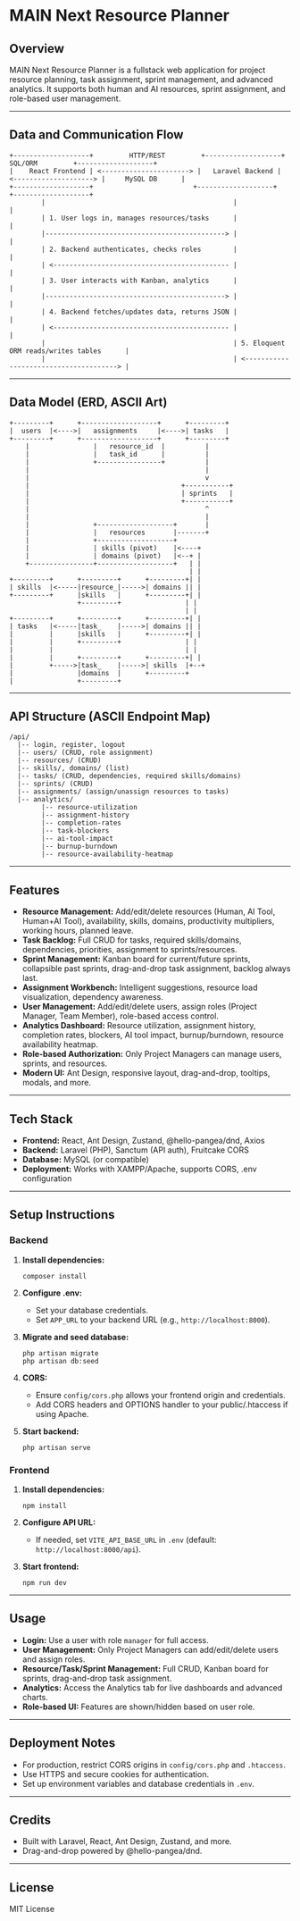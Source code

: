 # MAIN Next Resource Planner

## Overview

MAIN Next Resource Planner is a fullstack web application for project resource planning, task assignment, sprint management, and advanced analytics. It supports both human and AI resources, sprint assignment, and role-based user management.

---

## Data and Communication Flow

```
+-------------------+         HTTP/REST         +-------------------+         SQL/ORM         +-------------------+
|    React Frontend | <----------------------> |   Laravel Backend | <--------------------> |     MySQL DB      |
+-------------------+                         +-------------------+                         +-------------------+
        |                                               |                                         |
        | 1. User logs in, manages resources/tasks      |                                         |
        |---------------------------------------------> |                                         |
        | 2. Backend authenticates, checks roles        |                                         |
        | <-------------------------------------------- |                                         |
        | 3. User interacts with Kanban, analytics      |                                         |
        |---------------------------------------------> |                                         |
        | 4. Backend fetches/updates data, returns JSON |                                         |
        | <-------------------------------------------- |                                         |
        |                                               | 5. Eloquent ORM reads/writes tables      |
        |                                               | <--------------------------------------> |
```

---

## Data Model (ERD, ASCII Art)

```
+---------+      +-------------------+      +---------+
|  users  |<---->|   assignments     |<---->| tasks   |
+---------+      +-------------------+      +---------+
    |                |   resource_id  |          |
    |                |   task_id      |          |
    |                +----------------+          |
    |                                            |
    |                                            v
    |                                      +-----------+
    |                                      | sprints   |
    |                                      +-----------+
    |                                            ^
    |                                            |
    |                +-------------------+       |
    |                |   resources       |-------+
    |                +-------------------+
    |                | skills (pivot)    |<----+
    |                | domains (pivot)   |<--+ |
    +----------------+-------------------+   | |
                                             | |
+---------+      +---------+      +---------+| |
| skills  |<-----|resource_|----->| domains || |
+---------+      |skills   |      +---------+| |
                 +---------+                | |
                                            | |
+---------+      +---------+      +---------+| |
| tasks   |<-----|task_    |----->| domains || |
|         |      |skills   |      +---------+| |
|         |      +---------+                | |
|         |                                 | |
|         |      +---------+      +---------+| |
|         +----->|task_    |----->| skills  |+--+
|                |domains  |      +---------+
|                +---------+
```

---

## API Structure (ASCII Endpoint Map)

```
/api/
  |-- login, register, logout
  |-- users/ (CRUD, role assignment)
  |-- resources/ (CRUD)
  |-- skills/, domains/ (list)
  |-- tasks/ (CRUD, dependencies, required skills/domains)
  |-- sprints/ (CRUD)
  |-- assignments/ (assign/unassign resources to tasks)
  |-- analytics/
        |-- resource-utilization
        |-- assignment-history
        |-- completion-rates
        |-- task-blockers
        |-- ai-tool-impact
        |-- burnup-burndown
        |-- resource-availability-heatmap
```

---

## Features

- **Resource Management:** Add/edit/delete resources (Human, AI Tool, Human+AI Tool), availability, skills, domains, productivity multipliers, working hours, planned leave.
- **Task Backlog:** Full CRUD for tasks, required skills/domains, dependencies, priorities, assignment to sprints/resources.
- **Sprint Management:** Kanban board for current/future sprints, collapsible past sprints, drag-and-drop task assignment, backlog always last.
- **Assignment Workbench:** Intelligent suggestions, resource load visualization, dependency awareness.
- **User Management:** Add/edit/delete users, assign roles (Project Manager, Team Member), role-based access control.
- **Analytics Dashboard:** Resource utilization, assignment history, completion rates, blockers, AI tool impact, burnup/burndown, resource availability heatmap.
- **Role-based Authorization:** Only Project Managers can manage users, sprints, and resources.
- **Modern UI:** Ant Design, responsive layout, drag-and-drop, tooltips, modals, and more.

---

## Tech Stack

- **Frontend:** React, Ant Design, Zustand, @hello-pangea/dnd, Axios
- **Backend:** Laravel (PHP), Sanctum (API auth), Fruitcake CORS
- **Database:** MySQL (or compatible)
- **Deployment:** Works with XAMPP/Apache, supports CORS, .env configuration

---

## Setup Instructions

### Backend

1. **Install dependencies:**
   ```
   composer install
   ```

2. **Configure .env:**
   - Set your database credentials.
   - Set `APP_URL` to your backend URL (e.g., `http://localhost:8000`).

3. **Migrate and seed database:**
   ```
   php artisan migrate
   php artisan db:seed
   ```

4. **CORS:**
   - Ensure `config/cors.php` allows your frontend origin and credentials.
   - Add CORS headers and OPTIONS handler to your public/.htaccess if using Apache.

5. **Start backend:**
   ```
   php artisan serve
   ```

### Frontend

1. **Install dependencies:**
   ```
   npm install
   ```

2. **Configure API URL:**
   - If needed, set `VITE_API_BASE_URL` in `.env` (default: `http://localhost:8000/api`).

3. **Start frontend:**
   ```
   npm run dev
   ```

---

## Usage

- **Login:** Use a user with role `manager` for full access.
- **User Management:** Only Project Managers can add/edit/delete users and assign roles.
- **Resource/Task/Sprint Management:** Full CRUD, Kanban board for sprints, drag-and-drop task assignment.
- **Analytics:** Access the Analytics tab for live dashboards and advanced charts.
- **Role-based UI:** Features are shown/hidden based on user role.

---

## Deployment Notes

- For production, restrict CORS origins in `config/cors.php` and `.htaccess`.
- Use HTTPS and secure cookies for authentication.
- Set up environment variables and database credentials in `.env`.

---

## Credits

- Built with Laravel, React, Ant Design, Zustand, and more.
- Drag-and-drop powered by @hello-pangea/dnd.

---

## License

MIT License
